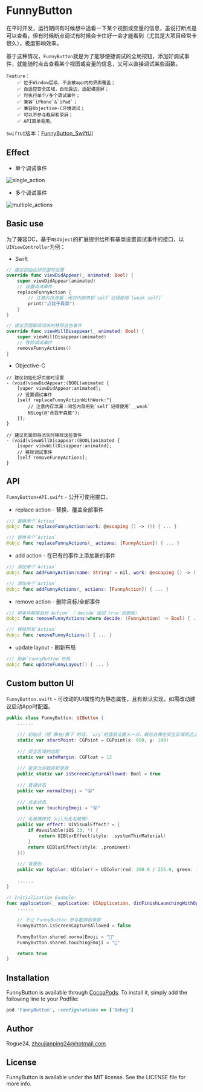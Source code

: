 # FunnyButton

在平时开发，运行期间有时候想中途看一下某个视图或变量的信息，虽说打断点是可以查看，但有时候断点调试有时候会卡住好一会才能看到（尤其是大项目经常卡很久），极度影响效率。

基于这种情况，`FunnyButton`就是为了能够便捷调试的全局按钮，添加好调试事件，就能随时点击查看某个视图或变量的信息，又可以直接调试某些函数。

    Feature：
        ✅ 位于Window层级，不会被app内的界面覆盖；
        ✅ 自适应安全区域，自动靠边，适配横竖屏；
        ✅ 可执行单个/多个调试事件；
        ✅ 兼容`iPhone`&`iPad`；
        ✅ 兼容Objective-C环境调试；
        ✅ 可以不参与截屏和录屏；
        ✅ API简单易用。

`SwiftUI`版本：[FunnyButton_SwiftUI](https://github.com/Rogue24/FunnyButton_SwiftUI)

## Effect
- 单个调试事件

![single_action](https://github.com/Rogue24/JPCover/raw/master/FunnyButton_SwiftUI/single_action.gif)

- 多个调试事件

![multiple_actions](https://github.com/Rogue24/JPCover/raw/master/FunnyButton_SwiftUI/multiple_actions.gif)

## Basic use

为了兼容OC，基于`NSObject`的扩展提供给所有基类设置调试事件的接口，以`UIViewController`为例：

- Swift
```swift
// 建议初始化好页面时设置
override func viewDidAppear(_ animated: Bool) {
    super.viewDidAppear(animated)
    // 设置调试事件
    replaceFunnyAction {
        // 注意内存泄漏：闭包内部用到`self`记得使用`[weak self]`
        print("点我干森莫")
    }
}

// 建议页面即将消失时移除这些事件
override func viewWillDisappear(_ animated: Bool) {
    super.viewWillDisappear(animated)
    // 移除调试事件
    removeFunnyActions()
}
```

- Objective-C
```objc
// 建议初始化好页面时设置
- (void)viewDidAppear:(BOOL)animated {
    [super viewDidAppear:animated];
    // 设置调试事件
    [self replaceFunnyActionWithWork:^{
        // 注意内存泄漏：闭包内部用到`self`记得使用`__weak`
        NSLog(@"点我干森莫");
    }];
}

// 建议页面即将消失时移除这些事件
- (void)viewWillDisappear:(BOOL)animated {
    [super viewWillDisappear:animated];
    // 移除调试事件
    [self removeFunnyActions];
}
```

## API

`FunnyButton+API.swift` - 公开可使用接口。

- replace action - 替换、覆盖全部事件
```swift
/// 替换单个`Action`
@objc func replaceFunnyAction(work: @escaping () -> ()) { ... }

/// 替换多个`Action`
@objc func replaceFunnyActions(_ actions: [FunnyAction]) { ... }
```

- add action - 在已有的事件上添加新的事件
```swift
/// 添加单个`Action`
@objc func addFunnyAction(name: String? = nil, work: @escaping () -> ()) { ... }

/// 添加多个`Action`
@objc func addFunnyActions(_ actions: [FunnyAction]) { ... }
```

- remove action - 删除目标/全部事件
```swift
/// 带条件移除目标`Action`（`decide`返回`true`则删除）
@objc func removeFunnyActions(where decide: (FunnyAction) -> Bool) { ... }

/// 移除所有`Action`
@objc func removeFunnyActions() { ... }
```
    
- update layout - 刷新布局
```swift
/// 刷新`FunnyButton`布局
@objc func updateFunnyLayout() { ... }
```

## Custom button UI 

`FunnyButton.swift` - 可改动的UI属性均为静态属性，且有默认实现，如需改动建议启动App时配置。

```swift
public class FunnyButton: UIButton {
    ......
    
    /// 初始点（想`靠右/靠下`的话，`x/y`的值就设置大一点，最后会靠在安全区域的边上）
    static var startPoint: CGPoint = CGPoint(x: 600, y: 100)
    
    /// 安全区域的边距
    static var safeMargin: CGFloat = 12
    
    /// 是否允许截屏和录屏
    public static var isScreenCaptureAllowed: Bool = true
    
    /// 普通状态
    public var normalEmoji = "😛"
    
    /// 点击状态
    public var touchingEmoji = "😝"
    
    /// 毛玻璃样式（nil为无毛玻璃）
    public var effect: UIVisualEffect? = {
        if #available(iOS 13, *) {
            return UIBlurEffect(style: .systemThinMaterial)
        }
        return UIBlurEffect(style: .prominent)
    }()
    
    /// 背景色
    public var bgColor: UIColor? = UIColor(red: 200.0 / 255.0, green: 100.0 / 255.0, blue: 100.0 / 255.0, alpha: 0.2)
    
    ......
}

// Initialization Example:
func application(_ application: UIApplication, didFinishLaunchingWithOptions launchOptions: [UIApplication.LaunchOptionsKey: Any]?) -> Bool {
    ......
    
    // 不让 FunnyButton 参与截屏和录屏
    FunnyButton.isScreenCaptureAllowed = false
    
    FunnyButton.shared.normalEmoji = "🦖"
    FunnyButton.shared.touchingEmoji = "🐲"

    return true
}
```

## Installation

FunnyButton is available through [CocoaPods](https://cocoapods.org). To install
it, simply add the following line to your Podfile:

```ruby
pod 'FunnyButton', :configurations => ['Debug']
```

## Author

Rogue24, zhoujianping24@hotmail.com

## License

FunnyButton is available under the MIT license. See the LICENSE file for more info.
